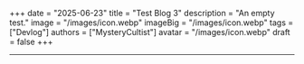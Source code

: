 +++
date = "2025-06-23"
title = "Test Blog 3"
description = "An empty test."
image = "/images/icon.webp"
imageBig = "/images/icon.webp"
tags = ["Devlog"]
authors = ["MysteryCultist"]
avatar = "/images/icon.webp"
draft = false
+++

---

&nbsp;
